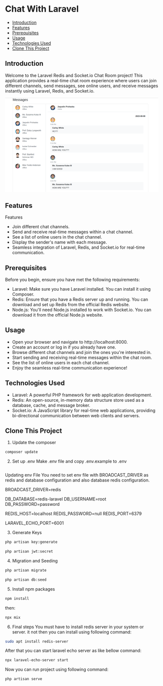 # Chat With Laravel
* [Introduction](#introduction)
* [Features](#features)
* [Prerequisites](#prerequisites)
* [Usage](#usage)
* [Technologies Used](#technologies-used)
* [Clone This Project](#clone-this-project)


## Introduction
Welcome to the Laravel Redis and Socket.io Chat Room project! This application provides a real-time chat room experience where users can join different channels, send messages, see online users, and receive messages instantly using Laravel, Redis, and Socket.io.

![Chat Room Screenshot](/chat-with-laravel/public/Screenshot%20from%202023-08-09%2013-11-19.png)

## Features

Features
* Join different chat channels.
* Send and receive real-time messages within a chat channel.
* See a list of online users in the chat channel.
* Display the sender's name with each message.
* Seamless integration of Laravel, Redis, and Socket.io for real-time communication.

## Prerequisites
Before you begin, ensure you have met the following requirements:

* Laravel: Make sure you have Laravel installed. You can install it using Composer.
* Redis: Ensure that you have a Redis server up and running. You can download and set up Redis from the official Redis website.
* Node.js: You'll need Node.js installed to work with Socket.io. You can download it from the official Node.js website.

## Usage
* Open your browser and navigate to http://localhost:8000.
* Create an account or log in if you already have one.
* Browse different chat channels and join the ones you're interested in.
* Start sending and receiving real-time messages within the chat room.
* See the list of online users in each chat channel.
* Enjoy the seamless real-time communication experience!

## Technologies Used
* Laravel: A powerful PHP framework for web application development.
* Redis: An open-source, in-memory data structure store used as a database, cache, and message broker.
* Socket.io: A JavaScript library for real-time web applications, providing bi-directional communication between web clients and servers.



## Clone This Project
1. Update the composer
```sh
composer update
```
2. Set up .env
Make .env file and copy .env.example to .env
```sh

```
Updating env File
You need to set env file with BROADCAST_DRIVER as redis and database configuration and also database redis configuration.

BROADCAST_DRIVER=redis
  
DB_DATABASE=redis-laravel
DB_USERNAME=root
DB_PASSWORD=password
  
REDIS_HOST=localhost
REDIS_PASSWORD=null
REDIS_PORT=6379
   
LARAVEL_ECHO_PORT=6001

3. Generate Keys
```sh
php artisan key:generate
```
```sh
php artisan jwt:secret
```
4. Migration and Seeding
```sh
php artisan migrate
```
```sh
php artisan db:seed
```
5. Install npm packages
```sh
npm install
```
then:
```sh
npx mix
```

6. Final steps
You must have to install redis server in your system or server. it not then you can install using following command:
```sh
sudo apt install redis-server
```
After that you can start laravel echo server as like bellow command:
```sh
npx laravel-echo-server start
```
Now you can run project using following command:
```sh
php artisan serve
```
